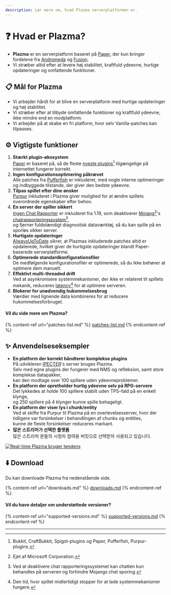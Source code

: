 ```yaml
---
description: Lær mere om, hvad Plazma serverplatformen er.
---
```


# ❓ Hvad er Plazma?

- **Plazma** er en serverplatform baseret på [Paper](https://github.com/PaperMC/Paper), der kun bringer fordelene fra [Andromeda](https://github.com/EarendelArchived/Andromeda) og [Fusion](https://github.com/RuinedTechnologyUnify/Fusion).
- Vi stræber altid efter at levere høj stabilitet, kraftfuld ydeevne, hurtige opdateringer og omfattende funktioner.

## 📋 Mål for Plazma <a href="#id-1" id="id-1"></a>

- Vi arbejder hårdt for at blive en serverplatform med hurtige opdateringer og høj stabilitet.
- Vi stræber efter at tilbyde omfattende funktioner og kraftfuld ydeevne, ikke mindre end en modplatform.
- Vi arbejder på at skabe en fri platform, hvor selv Vanilla-patches kan tilpasses.

## ⚙️ Vigtigste funktioner <a href="#id-2" id="id-2"></a>

1. **Stærkt plugin-økosystem**\
   [Paper](https://github.com/PaperMC/Paper) er baseret på,
   så de fleste [nyeste plugins](#user-content-fn-1)[^1] tilgængelige på internettet fungerer korrekt.
2. **Ingen konfigurationsoptimering påkrævet**\
   Alle patches fra [Pufferfish](https://github.com/pufferfish-gg/Pufferfish) er inkluderet,
   med nogle interne optimeringer og indbyggede tilstande, der giver den bedste ydeevne.
3. **Tilpas spillet efter dine ønsker**\
   [Purpur](https://github.com/PurpurMC/Purpur) inkluderet i Plazma giver mulighed for at ændre
   spillets overordnede egenskaber efter behov.
4. **En server der spiller sikkert**\
   [Ingen Chat Rapporter](https://github.com/Aizistral-Studios/No-Chat-Reports) er inkluderet fra 1.19, som deaktiverer [Mojang](#user-content-fn-2)[^2]'s [chatrapporteringssystem](#user-content-fn-3)[^3],\
   og fjerner fuldstændigt diagnostisk dataværktøj, så du kan spille på en sporløs sikker server.
5. **Hurtigste opdateringer**\
   [AlwaysUpToDate](https://github.com/PlazmaMC/AlwaysUpToDate) sikrer, at Plazmas inkluderede patches altid er opdaterede, hvilket giver de hurtigste opdateringer blandt Paper-baserede serverplatforme.
6. **Optimerede standardkonfigurationsfiler**\
   De medfølgende konfigurationsfiler er optimerede, så du ikke behøver at optimere dem manuelt.
7. **Effektivt multi-threaded drift**\
   Ved at asynkronisere systemmekanismer, der ikke er relateret til spillets mekanik, reduceres [latency](#user-content-fn-4)[^4] for at optimere serveren.
8. **Blokerer for unødvendig hukommelsesbrug**\
   Værdier med lignende data kombineres for at reducere hukommelsesforbruget.

#### Vil du vide mere om Plazma? <a href="#etc-1" id="etc-1"></a>

{% content-ref url="patches-list.md" %}
[patches-list.md](patches-list.md)
{% endcontent-ref %}

## ✨ Anvendelseseksempler <a href="#id-3" id="id-3"></a>

- **En platform der korrekt håndterer komplekse plugins**\
  På udvikleren [IPECTER](https://github.com/IPECTER)'s server bruges Plazma.\
  Selv med egne plugins der fungerer med NMS og refleksion, samt store komplekse datapakker,\
  kan den modtage over 100 spillere uden ydeevneproblemer.
- **En platform der opretholder hurtig ydeevne selv på RPG-servere**\
  Det lykkedes at holde 100 spillere stabilt uden TPS-fald på en enkelt klynge,\
  og 250 spillere på 4 klynger kunne spille behageligt.
- **En platform der viser lys i chunk/entity**\
  Ved at skifte fra Purpur til Plazma på en overlevelsesserver, hvor der tidligere var forsinkelser i behandlingen af chunks og entities,\
  kunne de fleste forsinkelser reduceres markant.
- **많은 스트리머가 선택한 플랫폼**\
  많은 스트리머 분들의 시청자 참여용 버킷으로 선택받아 사용되고 있습니다.

<a href="https://bstats.org/plugin/server-implementation/Plazma/18047">
   <img src="https://badge.plazmamc.org/internal/bstats" alt="Real-time Plazma bruger tendens">
</a>

## ⬇️ Download

Du kan downloade Plazma fra nedenstående side.

{% content-ref url="downloads.md" %}
[downloads.md](downloads.md)
{% endcontent-ref %}

#### Vil du have detaljer om understøttede versioner?

{% content-ref url="supported-versions.md" %}
[supported-versions.md](supported-versions.md)
{% endcontent-ref %}

***

[^1]: Bukkit, CraftBukkit, Spigot-plugins og Paper, Pufferfish, Purpur-plugins.

[^2]: Ejet af Microsoft Corporation.

[^3]: Ved at deaktivere chat rapporteringssystemet kan chatten kun behandles på serveren og forhindre Mojangs chat sporing.

[^4]: Den tid, hvor spillet midlertidigt stopper for at lade systemmekanismer fungere.
